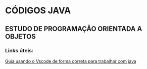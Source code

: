 
# CÓDIGOS JAVA
## ESTUDO DE PROGRAMAÇÃO ORIENTADA A OBJETOS


### Links úteis:
<a href="https://www.youtube.com/watch?v=EP7qRe5FjPY"> Guia usando o Vscode de forma correta para trabalhar com java</a><br>
